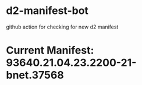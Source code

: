 # d2-manifest-bot
github action for checking for new d2 manifest

# Current Manifest: 93640.21.04.23.2200-21-bnet.37568